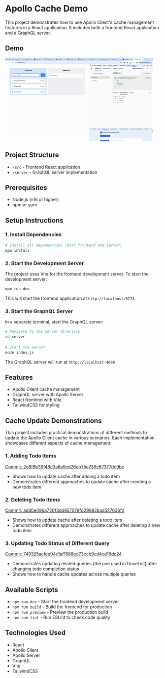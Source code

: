 # Apollo Cache Demo

This project demonstrates how to use Apollo Client's cache management features in a React application. It includes both a frontend React application and a GraphQL server.

## Demo

![Apollo Cache Demo](demo.gif)

## Project Structure

- `/src` - Frontend React application
- `/server` - GraphQL server implementation

## Prerequisites

- Node.js (v16 or higher)
- npm or yarn

## Setup Instructions

### 1. Install Dependencies

```bash
# Install all dependencies (both frontend and server)
npm install
```

### 2. Start the Development Server

The project uses Vite for the frontend development server. To start the development server:

```bash
npm run dev
```

This will start the frontend application at `http://localhost:5173`

### 3. Start the GraphQL Server

In a separate terminal, start the GraphQL server:

```bash
# Navigate to the server directory
cd server

# Start the server
node index.js
```

The GraphQL server will run at `http://localhost:4000`

## Features

- Apollo Client cache management
- GraphQL server with Apollo Server
- React frontend with Vite
- TailwindCSS for styling

## Cache Update Demonstrations

This project includes practical demonstrations of different methods to update the Apollo Client cache in various scenarios. Each implementation showcases different aspects of cache management:

### 1. Adding Todo Items

[Commit: 2e8f8b39f48e3a6a9cd26eb75e739e67377dc9bc](https://github.com/AnnieChi1020/apollo-cache-demo/commit/2e8f8b39f48e3a6a9cd26eb75e739e67377dc9bc)

- Shows how to update cache after adding a todo item
- Demonstrates different approaches to update cache after creating a new todo item

### 2. Deleting Todo Items

[Commit: add0e496a720f3dd957079fd29882bad527636f2](https://github.com/AnnieChi1020/apollo-cache-demo/commit/add0e496a720f3dd957079fd29882bad527636f2)

- Shows how to update cache after deleting a todo item
- Demonstrates different approaches to update cache after deleting a new todo item

### 3. Updating Todo Status of Different Query

[Commit: 749325acfee04c1af1588ed73ccb9cd4cd16dc24](https://github.com/AnnieChi1020/apollo-cache-demo/commit/749325acfee04c1af1588ed73ccb9cd4cd16dc24)

- Demonstrates updating related queries (the one used in DoneList) after changing todo completion status
- Shows how to handle cache updates across multiple queries

## Available Scripts

- `npm run dev` - Start the frontend development server
- `npm run build` - Build the frontend for production
- `npm run preview` - Preview the production build
- `npm run lint` - Run ESLint to check code quality

## Technologies Used

- React
- Apollo Client
- Apollo Server
- GraphQL
- Vite
- TailwindCSS
